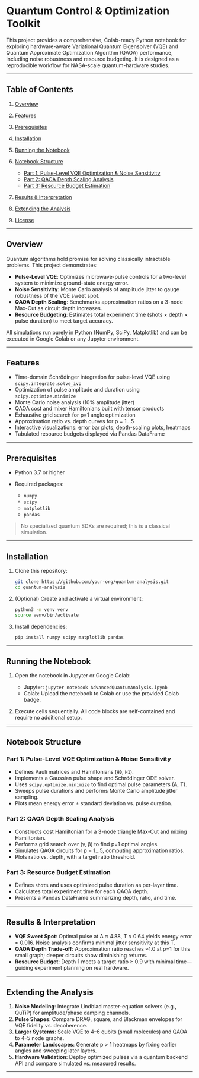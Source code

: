 # Quantum Control & Optimization Toolkit

This project provides a comprehensive, Colab-ready Python notebook for exploring hardware-aware Variational Quantum Eigensolver (VQE) and Quantum Approximate Optimization Algorithm (QAOA) performance, including noise robustness and resource budgeting. It is designed as a reproducible workflow for NASA-scale quantum-hardware studies.

---

## Table of Contents

1. [Overview](#overview)
2. [Features](#features)
3. [Prerequisites](#prerequisites)
4. [Installation](#installation)
5. [Running the Notebook](#running-the-notebook)
6. [Notebook Structure](#notebook-structure)

   * [Part 1: Pulse-Level VQE Optimization & Noise Sensitivity](#part-1-pulse-level-vqe-optimization--noise-sensitivity)
   * [Part 2: QAOA Depth Scaling Analysis](#part-2-qaoa-depth-scaling-analysis)
   * [Part 3: Resource Budget Estimation](#part-3-resource-budget-estimation)
7. [Results & Interpretation](#results--interpretation)
8. [Extending the Analysis](#extending-the-analysis)
9. [License](#license)

---

## Overview

Quantum algorithms hold promise for solving classically intractable problems. This project demonstrates:

* **Pulse-Level VQE**: Optimizes microwave-pulse controls for a two-level system to minimize ground-state energy error.
* **Noise Sensitivity**: Monte Carlo analysis of amplitude jitter to gauge robustness of the VQE sweet spot.
* **QAOA Depth Scaling**: Benchmarks approximation ratios on a 3-node Max-Cut as circuit depth increases.
* **Resource Budgeting**: Estimates total experiment time (shots × depth × pulse duration) to meet target accuracy.

All simulations run purely in Python (NumPy, SciPy, Matplotlib) and can be executed in Google Colab or any Jupyter environment.

---

## Features

* Time-domain Schrödinger integration for pulse-level VQE using `scipy.integrate.solve_ivp`
* Optimization of pulse amplitude and duration using `scipy.optimize.minimize`
* Monte Carlo noise analysis (10% amplitude jitter)
* QAOA cost and mixer Hamiltonians built with tensor products
* Exhaustive grid search for p=1 angle optimization
* Approximation ratio vs. depth curves for p = 1…5
* Interactive visualizations: error bar plots, depth-scaling plots, heatmaps
* Tabulated resource budgets displayed via Pandas DataFrame

---

## Prerequisites

* Python 3.7 or higher
* Required packages:

  * `numpy`
  * `scipy`
  * `matplotlib`
  * `pandas`

> No specialized quantum SDKs are required; this is a classical simulation.

---

## Installation

1. Clone this repository:

   ```bash
   git clone https://github.com/your-org/quantum-analysis.git
   cd quantum-analysis
   ```

2. (Optional) Create and activate a virtual environment:

   ```bash
   python3 -m venv venv
   source venv/bin/activate
   ```

3. Install dependencies:

   ```bash
   pip install numpy scipy matplotlib pandas
   ```

---

## Running the Notebook

1. Open the notebook in Jupyter or Google Colab:

   * Jupyter: `jupyter notebook AdvancedQuantumAnalysis.ipynb`
   * Colab: Upload the notebook to Colab or use the provided Colab badge.

2. Execute cells sequentially. All code blocks are self-contained and require no additional setup.

---

## Notebook Structure

### Part 1: Pulse-Level VQE Optimization & Noise Sensitivity

* Defines Pauli matrices and Hamiltonians (`H0`, `H1`).
* Implements a Gaussian pulse shape and Schrödinger ODE solver.
* Uses `scipy.optimize.minimize` to find optimal pulse parameters (A, T).
* Sweeps pulse durations and performs Monte Carlo amplitude jitter sampling.
* Plots mean energy error ± standard deviation vs. pulse duration.

### Part 2: QAOA Depth Scaling Analysis

* Constructs cost Hamiltonian for a 3-node triangle Max-Cut and mixing Hamiltonian.
* Performs grid search over (γ, β) to find p=1 optimal angles.
* Simulates QAOA circuits for p = 1…5, computing approximation ratios.
* Plots ratio vs. depth, with a target ratio threshold.

### Part 3: Resource Budget Estimation

* Defines `shots` and uses optimized pulse duration as per-layer time.
* Calculates total experiment time for each QAOA depth.
* Presents a Pandas DataFrame summarizing depth, ratio, and time.

---

## Results & Interpretation

* **VQE Sweet Spot**: Optimal pulse at A ≈ 4.88, T ≈ 0.64 yields energy error ≈ 0.016. Noise analysis confirms minimal jitter sensitivity at this T.
* **QAOA Depth Trade-off**: Approximation ratio reaches ≈1.0 at p=1 for this small graph; deeper circuits show diminishing returns.
* **Resource Budget**: Depth 1 meets a target ratio ≥ 0.9 with minimal time—guiding experiment planning on real hardware.

---

## Extending the Analysis

1. **Noise Modeling**: Integrate Lindblad master-equation solvers (e.g., QuTiP) for amplitude/phase damping channels.
2. **Pulse Shapes**: Compare DRAG, square, and Blackman envelopes for VQE fidelity vs. decoherence.
3. **Larger Systems**: Scale VQE to 4–6 qubits (small molecules) and QAOA to 4–5 node graphs.
4. **Parameter Landscapes**: Generate p > 1 heatmaps by fixing earlier angles and sweeping later layers.
5. **Hardware Validation**: Deploy optimized pulses via a quantum backend API and compare simulated vs. measured results.

---

